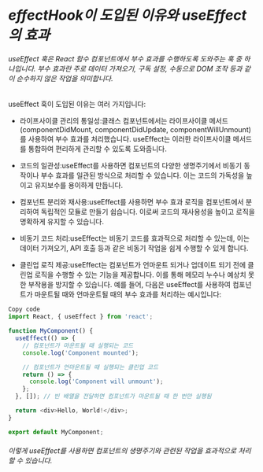 # *effectHook이 도입된 이유와 useEffect의 효과*

###### useEffect 훅은 React 함수 컴포넌트에서 부수 효과를 수행하도록 도와주는 훅 중 하나입니다. 부수 효과란 주로 데이터 가져오기, 구독 설정, 수동으로 DOM 조작 등과 같이 순수하지 않은 작업을 의미합니다.

useEffect 훅이 도입된 이유는 여러 가지입니다:

- 라이프사이클 관리의 통일성:클래스 컴포넌트에서는 라이프사이클 메서드 (componentDidMount, componentDidUpdate, componentWillUnmount)를 사용하여 부수 효과를 처리했습니다. useEffect는 이러한 라이프사이클 메서드를 통합하여 편리하게 관리할 수 있도록 도와줍니다.

- 코드의 일관성:useEffect를 사용하면 컴포넌트의 다양한 생명주기에서 비동기 동작이나 부수 효과를 일관된 방식으로 처리할 수 있습니다. 이는 코드의 가독성을 높이고 유지보수를 용이하게 만듭니다.

- 컴포넌트 분리와 재사용:useEffect를 사용하면 부수 효과 로직을 컴포넌트에서 분리하여 독립적인 모듈로 만들기 쉽습니다. 이로써 코드의 재사용성을 높이고 로직을 명확하게 유지할 수 있습니다.

- 비동기 코드 처리:useEffect는 비동기 코드를 효과적으로 처리할 수 있는데, 이는 데이터 가져오기, API 호출 등과 같은 비동기 작업을 쉽게 수행할 수 있게 합니다.

- 클린업 로직 제공:useEffect는 컴포넌트가 언마운트 되거나 업데이트 되기 전에 클린업 로직을 수행할 수 있는 기능을 제공합니다. 이를 통해 메모리 누수나 예상치 못한 부작용을 방지할 수 있습니다.
예를 들어, 다음은 useEffect를 사용하여 컴포넌트가 마운트될 때와 언마운트될 때의 부수 효과를 처리하는 예시입니다:

```javascript
Copy code
import React, { useEffect } from 'react';

function MyComponent() {
  useEffect(() => {
    // 컴포넌트가 마운트될 때 실행되는 코드
    console.log('Component mounted');

    // 컴포넌트가 언마운트될 때 실행되는 클린업 코드
    return () => {
      console.log('Component will unmount');
    };
  }, []); // 빈 배열을 전달하면 컴포넌트가 마운트될 때 한 번만 실행됨

  return <div>Hello, World!</div>;
}

export default MyComponent;
```
###### 이렇게 useEffect를 사용하면 컴포넌트의 생명주기와 관련된 작업을 효과적으로 처리할 수 있습니다.
